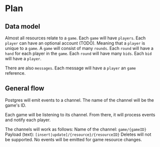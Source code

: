 # Plan

## Data model

Almost all resources relate to a `game`.
Each `game` will have `players`.
Each `player` can have an optional account (TODO). Meaning that a `player` is unique to a `game`.
A `game` will consist of many `rounds`.
Each `round` will have a `hand` for each player in the `game`.
Each `round` will have many `bids`.
Each `bid` will have a `player`.

There are also `messages`. Each message will have a `player` an `game` reference.

## General flow

Postgres will emit events to a channel. The name of the channel will be the game's ID.

Each game will be listening to its channel. From there, it will process events and notify each player.

The channels will work as follows:
Name of the channel: `game/{gameID}`
Payload (text): `[insert|update]/{resource}/{resourceID}`
Deletes will not be supported.
No events will be emitted for game resource changes.
